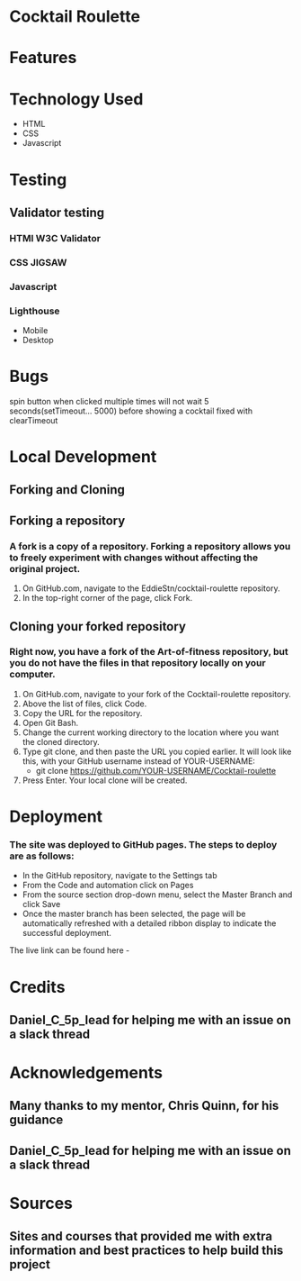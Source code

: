 # Cocktail Roulette

# Features

# Technology Used 
- HTML
- CSS
- Javascript

# Testing

## Validator testing
### HTMl W3C Validator
### CSS JIGSAW
### Javascript
### Lighthouse
- Mobile
- Desktop

# Bugs
spin button when clicked multiple times will not wait 5 seconds(setTimeout... 5000) before showing a cocktail
fixed with clearTimeout

# Local Development

## Forking and Cloning

## Forking a repository
### A fork is a copy of a repository. Forking a repository allows you to freely experiment with changes without affecting the original project.
1. On GitHub.com, navigate to the EddieStn/cocktail-roulette repository.
2. In the top-right corner of the page, click Fork.

## Cloning your forked repository
### Right now, you have a fork of the Art-of-fitness repository, but you do not have the files in that repository locally on your computer.
1. On GitHub.com, navigate to your fork of the Cocktail-roulette repository.
2. Above the list of files, click Code.
3. Copy the URL for the repository.
4. Open Git Bash.
5. Change the current working directory to the location where you want the cloned directory.
6. Type git clone, and then paste the URL you copied earlier. It will look like this, with your GitHub username instead of YOUR-USERNAME:
   - git clone https://github.com/YOUR-USERNAME/Cocktail-roulette
7. Press Enter. Your local clone will be created.

# Deployment
### The site was deployed to GitHub pages. The steps to deploy are as follows:

- In the GitHub repository, navigate to the Settings tab
- From the Code and automation click on Pages
- From the source section drop-down menu, select the Master Branch and click Save
- Once the master branch has been selected, the page will be automatically refreshed with a detailed ribbon display to indicate the successful deployment.

The live link can be found here - 

# Credits 
## Daniel_C_5p_lead for helping me with an  issue on a slack thread


# Acknowledgements
## Many thanks to my mentor, Chris Quinn, for his guidance
## Daniel_C_5p_lead for helping me with an  issue on a slack thread


# Sources
## Sites and courses that provided me with extra information and best practices to help build this project